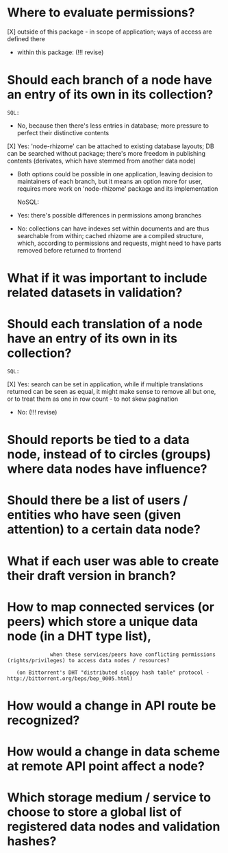 
 # 	Where to evaluate permissions?

[X]	outside of this package - in scope of application; ways of access are defined there
 - 	within this package: (!!! revise)

 # 	Should each branch of a node have an entry of its own in its collection? 

   	SQL:

 - 	No, because then there's less entries in database; more pressure to perfect their distinctive contents

[X] Yes: 'node-rhizome' can be attached to existing database layouts; DB can be searched without package;
				   there's more freedom in publishing contents (derivates, which have stemmed from another data node)

 - 	Both options could be possible in one application, leaving decision to maintainers of each branch,
   	but it means an option more for user, requires more work on 'node-rhizome' package and its implementation

   	NoSQL:

 - 	Yes: there's possible differences in permissions among branches
 - 	No: collections can have indexes set within documents and are thus searchable from within;
	  	cached rhizome are a compiled structure, which, according to permissions and requests,
	  	might need to have parts removed before returned to frontend

 #	What if it was important to include related datasets in validation?

 # 	Should each translation of a node have an entry of its own in its collection?

   	SQL:

[X] Yes: search can be set in application, while if multiple translations returned can be seen as equal, 
	  it might make sense to remove all but one, or to treat them as one in row count - to not skew pagination

 -  No: (!!! revise)

 # 	Should reports be tied to a data node, instead of to circles (groups) where data nodes have influence?

 # 	Should there be a list of users / entities who have seen (given attention) to a certain data node?

 #	What if each user was able to create their draft version in branch?

 # 	How to map connected services (or peers) which store a unique data node (in a DHT type list), 
              	  when these services/peers have conflicting permissions (rights/privileges) to access data nodes / resources?

       (on Bittorrent's DHT "distributed sloppy hash table" protocol - http://bittorrent.org/beps/bep_0005.html)
 
 #  How would a change in API route be recognized? 
 #  How would a change in data scheme at remote API point affect a node?

 #  Which storage medium / service to choose to store a global list of registered data nodes and validation hashes?
